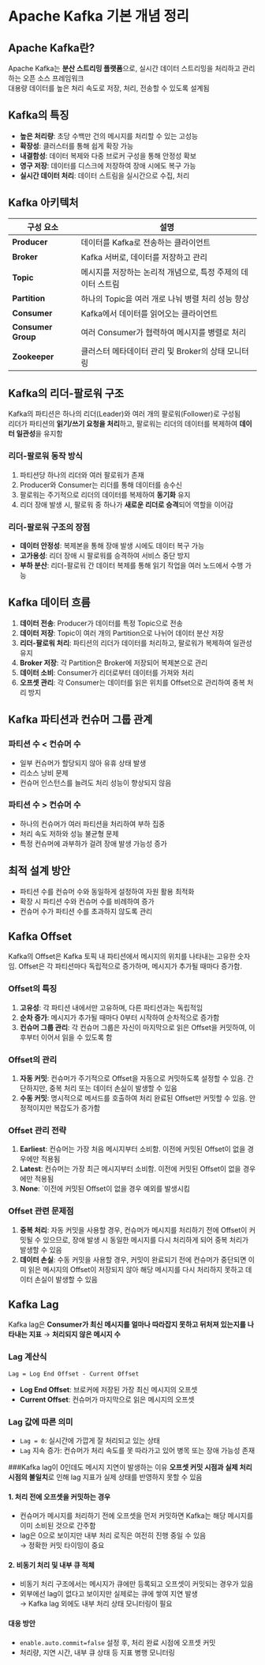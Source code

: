 # Apache Kafka 기본 개념 정리  

## Apache Kafka란?  
Apache Kafka는 **분산 스트리밍 플랫폼**으로, 실시간 데이터 스트리밍을 처리하고 관리하는 오픈 소스 프레임워크  
대용량 데이터를 높은 처리 속도로 저장, 처리, 전송할 수 있도록 설계됨

## Kafka의 특징  
- **높은 처리량**: 초당 수백만 건의 메시지를 처리할 수 있는 고성능  
- **확장성**: 클러스터를 통해 쉽게 확장 가능  
- **내결함성**: 데이터 복제와 다중 브로커 구성을 통해 안정성 확보  
- **영구 저장**: 데이터를 디스크에 저장하여 장애 시에도 복구 가능  
- **실시간 데이터 처리**: 데이터 스트림을 실시간으로 수집, 처리  

## Kafka 아키텍처  

| 구성 요소        | 설명                                                       |
|---------------|------------------------------------------------------------|
| **Producer**   | 데이터를 Kafka로 전송하는 클라이언트                        |
| **Broker**     | Kafka 서버로, 데이터를 저장하고 관리                        |
| **Topic**      | 메시지를 저장하는 논리적 개념으로, 특정 주제의 데이터 스트림 |
| **Partition**  | 하나의 Topic을 여러 개로 나눠 병렬 처리 성능 향상             |
| **Consumer**   | Kafka에서 데이터를 읽어오는 클라이언트                      |
| **Consumer Group** | 여러 Consumer가 협력하여 메시지를 병렬로 처리              |
| **Zookeeper**  | 클러스터 메타데이터 관리 및 Broker의 상태 모니터링           |

## Kafka의 리더-팔로워 구조  
Kafka의 파티션은 하나의 리더(Leader)와 여러 개의 팔로워(Follower)로 구성됨  
리더가 파티션의 **읽기/쓰기 요청을 처리**하고, 팔로워는 리더의 데이터를 복제하여 **데이터 일관성**을 유지함  

### 리더-팔로워 동작 방식  
1. 파티션당 하나의 리더와 여러 팔로워가 존재  
2. Producer와 Consumer는 리더를 통해 데이터를 송수신  
3. 팔로워는 주기적으로 리더의 데이터를 복제하여 **동기화** 유지  
4. 리더 장애 발생 시, 팔로워 중 하나가 **새로운 리더로 승격**되어 역할을 이어감  

### 리더-팔로워 구조의 장점  
- **데이터 안정성**: 복제본을 통해 장애 발생 시에도 데이터 복구 가능  
- **고가용성**: 리더 장애 시 팔로워를 승격하여 서비스 중단 방지  
- **부하 분산**: 리더-팔로워 간 데이터 복제를 통해 읽기 작업을 여러 노드에서 수행 가능  

## Kafka 데이터 흐름  
1. **데이터 전송**: Producer가 데이터를 특정 Topic으로 전송  
2. **데이터 저장**: Topic이 여러 개의 Partition으로 나뉘어 데이터 분산 저장  
3. **리더-팔로워 처리**: 파티션의 리더가 데이터를 처리하고, 팔로워가 복제하여 일관성 유지  
4. **Broker 저장**: 각 Partition은 Broker에 저장되어 복제본으로 관리  
5. **데이터 소비**: Consumer가 리더로부터 데이터를 가져와 처리  
6. **오프셋 관리**: 각 Consumer는 데이터를 읽은 위치를 Offset으로 관리하여 중복 처리 방지  

## Kafka 파티션과 컨슈머 그룹 관계  

### 파티션 수 < 컨슈머 수  
- 일부 컨슈머가 할당되지 않아 유휴 상태 발생  
- 리소스 낭비 문제  
- 컨슈머 인스턴스를 늘려도 처리 성능이 향상되지 않음  

### 파티션 수 > 컨슈머 수  
- 하나의 컨슈머가 여러 파티션을 처리하여 부하 집중  
- 처리 속도 저하와 성능 불균형 문제  
- 특정 컨슈머에 과부하가 걸려 장애 발생 가능성 증가  

## 최적 설계 방안  
- 파티션 수를 컨슈머 수와 동일하게 설정하여 자원 활용 최적화  
- 확장 시 파티션 수와 컨슈머 수를 비례하여 증가  
- 컨슈머 수가 파티션 수를 초과하지 않도록 관리  

## Kafka Offset

Kafka의 Offset은 Kafka 토픽 내 파티션에서 메시지의 위치를 나타내는 고유한 숫자임. 
Offset은 각 파티션마다 독립적으로 증가하며, 메시지가 추가될 때마다 증가함. 

### Offset의 특징
1. **고유성**: 각 파티션 내에서만 고유하며, 다른 파티션과는 독립적임  
2. **순차 증가**: 메시지가 추가될 때마다 0부터 시작하여 순차적으로 증가함  
3. **컨슈머 그룹 관리**: 각 컨슈머 그룹은 자신이 마지막으로 읽은 Offset을 커밋하여, 이후부터 이어서 읽을 수 있도록 함  

### Offset의 관리
1. **자동 커밋**: 컨슈머가 주기적으로 Offset을 자동으로 커밋하도록 설정할 수 있음. 간단하지만, 중복 처리 또는 데이터 손실이 발생할 수 있음  
2. **수동 커밋**: 명시적으로 메서드를 호출하여 처리 완료된 Offset만 커밋할 수 있음. 안정적이지만 복잡도가 증가함  

### Offset 관리 전략
1. **Earliest**: 컨슈머는 가장 처음 메시지부터 소비함. 이전에 커밋된 Offset이 없을 경우에만 적용됨  
2. **Latest**: 컨슈머는 가장 최근 메시지부터 소비함. 이전에 커밋된 Offset이 없을 경우에만 적용됨  
3. **None**: `이전에 커밋된 Offset이 없을 경우 예외를 발생시킴  

### Offset 관련 문제점
1. **중복 처리**: 자동 커밋을 사용할 경우, 컨슈머가 메시지를 처리하기 전에 Offset이 커밋될 수 있으므로, 장애 발생 시 동일한 메시지를 다시 처리하게 되어 중복 처리가 발생할 수 있음  
2. **데이터 손실**: 수동 커밋을 사용할 경우, 커밋이 완료되기 전에 컨슈머가 중단되면 이미 읽은 메시지의 Offset이 저장되지 않아 해당 메시지를 다시 처리하지 못하고 데이터 손실이 발생할 수 있음  


## Kafka Lag
Kafka lag은 **Consumer가 최신 메시지를 얼마나 따라잡지 못하고 뒤처져 있는지를 나타내는 지표** 
→ **처리되지 않은 메시지 수**

### Lag 계산식
```Lag = Log End Offset - Current Offset```
- **Log End Offset**: 브로커에 저장된 가장 최신 메시지의 오프셋  
- **Current Offset**: 컨슈머가 마지막으로 읽은 메시지의 오프셋

### Lag 값에 따른 의미
- `Lag = 0`: 실시간에 가깝게 잘 처리되고 있는 상태  
- `Lag` 지속 증가: 컨슈머가 처리 속도를 못 따라가고 있어 병목 또는 장애 가능성 존재

###Kafka lag이 0인데도 메시지 지연이 발생하는 이유
**오프셋 커밋 시점과 실제 처리 시점의 불일치**로 인해 lag 지표가 실제 상태를 반영하지 못할 수 있음

#### 1. 처리 전에 오프셋을 커밋하는 경우
- 컨슈머가 메시지를 처리하기 전에 오프셋을 먼저 커밋하면 Kafka는 해당 메시지를 이미 소비된 것으로 간주함  
- lag은 0으로 보이지만 내부 처리 로직은 여전히 진행 중일 수 있음  
  → 정확한 커밋 타이밍이 중요

#### 2. 비동기 처리 및 내부 큐 적체
- 비동기 처리 구조에서는 메시지가 큐에만 등록되고 오프셋이 커밋되는 경우가 있음  
- 외부에선 lag이 없다고 보이지만 실제로는 큐에 쌓여 지연 발생  
  → Kafka lag 외에도 내부 처리 상태 모니터링이 필요

#### 대응 방안
- `enable.auto.commit=false` 설정 후, 처리 완료 시점에 오프셋 커밋  
- 처리량, 지연 시간, 내부 큐 상태 등 지표 병행 모니터링
